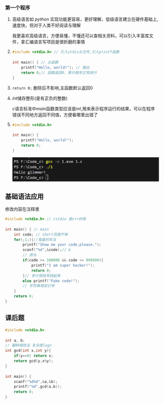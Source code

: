 ### 第一个程序

1. 高级语言如 $python$ 实现功能更容易，更好理解，低级语言建立在硬件基础上,速度快，但对于人类不好阅读与理解

   我更喜欢高级语言，方便易懂，不懂还可以查相关资料，可以引入丰富库文件，拿汇编语言写项目是很折磨的事情

2. ```cpp
   #include <stdio.h> // 引入stdio头文件,引入printf函数
   
   int main() { // 主函数
       printf("Hello, world!"); // 输出 
       return 0;// 函数返回0，表示程序正常进行
   }
   ```

3. ```return 0;``` 删除后不影响,主函数默认返回0

4. $int$储存整形(是有正负的整数) 

   $c$语言标准中$main$函数类型应该是$int$,用来表示程序运行的结果，可以在程序错误不同地方返回不同值，方便看哪里出错了

5. ```cpp
   #include <stdio.h>
   
   int main() {
       printf("Hello, world!");
       return 0;
   }
   ```

   ![成功代码](./image/image-20240921231419072.png)

## 基础语法应用

修改内容在注释里

```cpp
#include <stdio.h> // cstdio 是c++的库

int main() { // main
    int code; // short范围不够
    for(;1;){//鬼畜的写法
		printf("Show me your code,please.");
        scanf("%d",&code);// &
        // 用与
        if(code >= 100000 && code <= 999999){
            printf("I am super hacker!");
            return 0;
        }// 多行用括号括起来
        else printf("Fake code!");
        // 字符串用双引号
    }
    return 0;
}
```

## 课后题

```c
#include <stdio.h> 

int a, b;
// 辗转相除法 复杂度logn
int gcd(int x,int y){
    if(y==0) return x;
    return gcd(y,x%y);
}

int main() { 
    scanf("%d%d",&a,&b);
    printf("%d",gcd(a,b));
    return 0;
}
```

